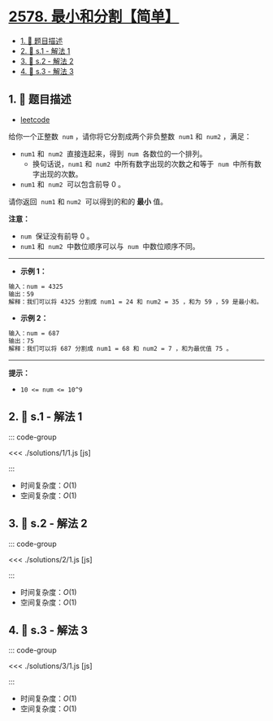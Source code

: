 # [2578. 最小和分割【简单】](https://github.com/tnotesjs/TNotes.leetcode/tree/main/notes/2578.%20%E6%9C%80%E5%B0%8F%E5%92%8C%E5%88%86%E5%89%B2%E3%80%90%E7%AE%80%E5%8D%95%E3%80%91)

<!-- region:toc -->

- [1. 📝 题目描述](#1--题目描述)
- [2. 🎯 s.1 - 解法 1](#2--s1---解法-1)
- [3. 🎯 s.2 - 解法 2](#3--s2---解法-2)
- [4. 🎯 s.3 - 解法 3](#4--s3---解法-3)

<!-- endregion:toc -->

## 1. 📝 题目描述

- [leetcode](https://leetcode.cn/problems/split-with-minimum-sum/)

给你一个正整数  `num` ，请你将它分割成两个非负整数  `num1` 和  `num2` ，满足：

- `num1` 和  `num2`  直接连起来，得到  `num`  各数位的一个排列。
  - 换句话说，`num1` 和  `num2`  中所有数字出现的次数之和等于  `num`  中所有数字出现的次数。
- `num1` 和  `num2`  可以包含前导 0 。

请你返回  `num1` 和 `num2`  可以得到的和的 **最小** 值。

**注意：**

- `num`  保证没有前导 0 。
- `num1` 和  `num2`  中数位顺序可以与  `num`  中数位顺序不同。

---

- **示例 1：**

```txt
输入：num = 4325
输出：59
解释：我们可以将 4325 分割成 num1 = 24 和 num2 = 35 ，和为 59 ，59 是最小和。
```

- **示例 2：**

```txt
输入：num = 687
输出：75
解释：我们可以将 687 分割成 num1 = 68 和 num2 = 7 ，和为最优值 75 。
```

---

**提示：**

- `10 <= num <= 10^9`

## 2. 🎯 s.1 - 解法 1

::: code-group

<<< ./solutions/1/1.js [js]

:::

- 时间复杂度：$O(1)$
- 空间复杂度：$O(1)$

## 3. 🎯 s.2 - 解法 2

::: code-group

<<< ./solutions/2/1.js [js]

:::

- 时间复杂度：$O(1)$
- 空间复杂度：$O(1)$

## 4. 🎯 s.3 - 解法 3

::: code-group

<<< ./solutions/3/1.js [js]

:::

- 时间复杂度：$O(1)$
- 空间复杂度：$O(1)$
